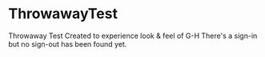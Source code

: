 # ThrowawayTest
Throwaway Test
Created to experience look & feel of G-H
There's a sign-in but no sign-out has been found yet.
